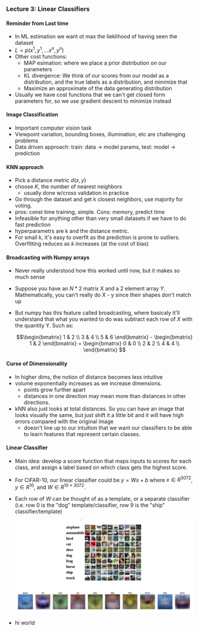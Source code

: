 ### Lecture 3: Linear Classifiers

#### Reminder from Last time

- In ML estimation we want ot max the lieklihood of having seen the dataset
- $L = p({x^1, y^1}, … {x^n, y^n})$
- Other cost functions:
  - MAP esimation: where we place a prior distribution on our parameters
  - KL divergence: We think of our scores from our model as a distribution, and the true labels as a distribution, and minimize that
  - Maximize an approximate of the data generating distribution
- Usually we have cost functions that we can't get closed form parameters for, so we use gradient descent to minimize instead



#### Image Classification

- Important computer vision task
- Viewpoint variation, bounding boxes, illumination, etc are challenging problems
- Data driven approach: train: data -> model params, test: model -> prediction



#### KNN approach

- Pick a distance metric $d(x, y)$
- choose $K$, the number of nearest neighbors
  - usually done w/cross validation in practice
- Go through the dataset and get k closest neighbors, use majority for voting.
- pros: const time training, simple. Cons: memory, predict time
- Infeasible for anything other than very small datasets if we have to do fast prediction
- hyperparametrs are k and the distance metric. 
- For small k, it's easy to overfit as the prediction is prone to outliers. Overfitting reduces as $k$ increases (at the cost of bias)



#### Broadcasting with Numpy arrays

- Never really understood how this worked until now, but it makes so much sense

- Suppose you have an $N * 2$ matrix X and a $2$ element array $Y$. Mathematically, you can't really do X - y since their shapes don't match up

- But numpy has this feature called broadcasting, where basicaly it'll understand that what you wanted to do was subtract each row of $X$ with the quantity Y. Such as: 

  $$\begin{bmatrix} 1 & 2 \\ 3 & 4 \\ 5 & 6 \end{bmatrix} - \begin{bmatrix} 1 & 2 \end{bmatrix} = \begin{bmatrix} 0 & 0 \\ 2 & 2 \\ 4 & 4 \\ \end{bmatrix} $$



#### Curse of Dimensionality

- In higher dims, the notion of distance becomes less intuitive
- volume exponentially increases as we increase dimensions. 
  - points grow further apart
  - distances in  one direction may mean more than distances in other directions.
- kNN also just looks at total distances. So you can have an image that looks visually the same, but just shift it a little bit and it will have high errors compared with the original image
  - doesn't line up to our intuition that we want our classifiers to be able to learn features that represent certain classes.



#### Linear Classifier

- Main idea: develop a score function that maps inputs to scores for each class, and assign a label based on which class gets the highest score. 

- For CIFAR-10, our linear classifier could be $y = Wx + b$ where $x \in R^{3072}$, $y \in R^{10}$, and $W\in R^{10 * 3072}$. 

- Each row of $W$ can be thought of as a template, or a separate classifier (i.e. row 0 is the "dog" template/classifier, row 9 is the "ship" classifier/template)

  ![test img](cifar.png)

- hi world